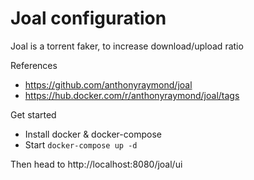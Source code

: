 # Joal configuration

Joal is a torrent faker, to increase download/upload ratio

References

- https://github.com/anthonyraymond/joal
- https://hub.docker.com/r/anthonyraymond/joal/tags


Get started

- Install docker & docker-compose
- Start `docker-compose up -d`

Then head to http://localhost:8080/joal/ui